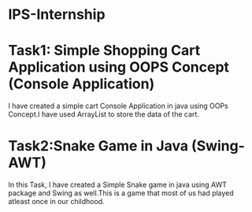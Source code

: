 # IPS-Internship
# Task1: Simple Shopping Cart Application using OOPS Concept (Console Application)
I have created a simple cart Console Application in java using OOPs Concept.I have used ArrayList to store the data of the cart.

# Task2:Snake Game in Java (Swing-AWT)
In this Task, I have created a Simple Snake game in java using AWT package and Swing as well.This is a game that most of us had played atleast once in our childhood.
